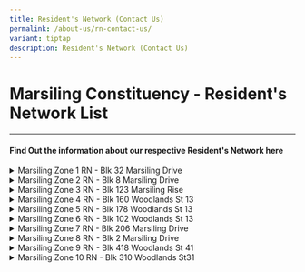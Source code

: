 ```yaml
---
title: Resident's Network (Contact Us)
permalink: /about-us/rn-contact-us/
variant: tiptap
description: Resident's Network (Contact Us)
---
```

<h1>Marsiling Constituency - Resident's Network List</h1>
<hr>
<h4><strong>Find Out the information about our respective Resident's Network here</strong></h4>
<div data-type="detailGroup" class="isomer-accordion isomer-accordion-white">
<details class="isomer-details">
<summary>Marsiling Zone 1 RN - Blk 32 Marsiling Drive</summary>
<div data-type="detailsContent" class="isomer-details-content">
<p>Blk 32 Marsiling Drive #01-339 S(730032)
<br><strong>Tel: 6368 2532&nbsp;</strong>
<br><strong>Contact Person Email: </strong><a href="mailto:Jeslin_Tay_fromjeslin_tay_from.tp@pa.gov.sg" rel="noopener noreferrer nofollow" target="_blank">Jeslin_Tay_fromjeslin_tay_from.tp@pa.gov.sg</a>
<br>
</p>
<table style="minWidth: 50px">
<colgroup>
<col>
<col>
</colgroup>
<tbody>
<tr>
<td rowspan="1" colspan="1">
<p>Entrance</p>
</td>
<td rowspan="1" colspan="1">
<p></p>
<div class="isomer-image-wrapper">
<img style="width: 100%" height="auto" width="100%" alt="" src="/images/Screenshot_2024_10_30_194629.png">
</div>
</td>
</tr>
</tbody>
</table>
</div>
</details>
<details class="isomer-details">
<summary>Marsiling Zone 2 RN - Blk 8 Marsiling Drive</summary>
<div data-type="detailsContent" class="isomer-details-content">
<p>Blk 8 Marsiling Drive #01-18 S(730008)&nbsp;&nbsp;
<br><strong>Tel: 6610 6732</strong>&nbsp;
<br><strong>Contact Person Email: </strong><a href="mailto:hong_choon_lim_from.tp@pa.gov.sg" rel="noopener noreferrer nofollow" target="_blank">hong_choon_lim_from.tp@pa.gov.sg</a> 
<br>
</p>
<table style="minWidth: 50px">
<colgroup>
<col>
<col>
</colgroup>
<tbody>
<tr>
<td rowspan="1" colspan="1">
<p>Entrance</p>
</td>
<td rowspan="1" colspan="1">
<p></p>
<div class="isomer-image-wrapper">
<img style="width: 100%" height="auto" width="100%" alt="" src="/images/marsiling_zone_2_rn.jpg">
</div>
</td>
</tr>
</tbody>
</table>
</div>
</details>
<details class="isomer-details">
<summary>Marsiling Zone 3 RN - Blk 123 Marsiling Rise</summary>
<div data-type="detailsContent" class="isomer-details-content">
<p>Blk 123 Marsiling Rise #01-98 S(730123)&nbsp;</p>
<p><strong>Tel: 6368 6362</strong>
<br><strong>Contact Person Email: </strong><a href="mailto:florence_yap_from.tp@pa.gov.sg" rel="noopener noreferrer nofollow" target="_blank">florence_yap_from.tp@pa.gov.sg</a>
<br>
</p>
<table style="minWidth: 50px">
<colgroup>
<col>
<col>
</colgroup>
<tbody>
<tr>
<td rowspan="1" colspan="1">
<p>Entrance</p>
</td>
<td rowspan="1" colspan="1">
<p></p>
<div class="isomer-image-wrapper">
<img style="width: 100%" height="auto" width="100%" alt="" src="/images/marsiling_zone_3_rn.jpg">
</div>
</td>
</tr>
</tbody>
</table>
</div>
</details>
<details class="isomer-details">
<summary>Marsiling Zone 4 RN - Blk 160 Woodlands St 13</summary>
<div data-type="detailsContent" class="isomer-details-content">
<p>Blk 160 Woodlands St 13 #01-649 S(730160)&nbsp;
<br><strong>Tel: 6367 2357</strong>
<br><strong>Contact Person Email:</strong>  <a href="mailto:keng_boon_lim_from.tp@pa.gov.sg" rel="noopener noreferrer nofollow" target="_blank">keng_boon_lim_from.tp@pa.gov.sg</a><strong> </strong>
<br>
</p>
<table style="minWidth: 50px">
<colgroup>
<col>
<col>
</colgroup>
<tbody>
<tr>
<td rowspan="1" colspan="1">
<p>Entrance</p>
</td>
<td rowspan="1" colspan="1">
<p></p>
<div class="isomer-image-wrapper">
<img style="width: 100%" height="auto" width="100%" alt="" src="/images/marsiling_zone_4_rn.jpg">
</div>
</td>
</tr>
</tbody>
</table>
</div>
</details>
<details class="isomer-details">
<summary>Marsiling Zone 5 RN - Blk 178 Woodlands St 13</summary>
<div data-type="detailsContent" class="isomer-details-content">
<p>Blk 178 Woodlands St 13 #01-301 S(730178)&nbsp;
<br><strong>Tel: 6365 7454</strong>
<br><strong>Contact Person Email: </strong><a href="mailto:jessica_loh_from.tp@pa.gov.sg" rel="noopener noreferrer nofollow" target="_blank">jessica_loh_from.tp@pa.gov.sg</a>
<br>
</p>
<table style="minWidth: 50px">
<colgroup>
<col>
<col>
</colgroup>
<tbody>
<tr>
<td rowspan="1" colspan="1">
<p>Entrance</p>
</td>
<td rowspan="1" colspan="1">
<p></p>
<div class="isomer-image-wrapper">
<img style="width: 100%" height="auto" width="100%" alt="" src="/images/marsiling_zone_5_rn.jpg">
</div>
</td>
</tr>
</tbody>
</table>
</div>
</details>
<details class="isomer-details">
<summary>Marsiling Zone 6 RN - Blk 102 Woodlands St 13</summary>
<div data-type="detailsContent" class="isomer-details-content">
<p>Blk 102 Woodlands St 13 #01-236 S(730102)&nbsp;
<br><strong>Tel: 6363 3870</strong>
<br><strong>Contact Person Email: </strong><a href="mailto:may_yee_from.tp@pa.gov.sg" rel="noopener noreferrer nofollow" target="_blank">may_yee_from.tp@pa.gov.sg</a> 
<br>
</p>
<table style="minWidth: 50px">
<colgroup>
<col>
<col>
</colgroup>
<tbody>
<tr>
<td rowspan="1" colspan="1">
<p>Entrance</p>
</td>
<td rowspan="1" colspan="1">
<p></p>
<div class="isomer-image-wrapper">
<img style="width: 100%" height="auto" width="100%" alt="" src="/images/marsiling_zone_6_rn.jpg">
</div>
</td>
</tr>
</tbody>
</table>
</div>
</details>
<details class="isomer-details">
<summary>Marsiling Zone 7 RN - Blk 206 Marsiling Drive</summary>
<div data-type="detailsContent" class="isomer-details-content">
<p>206 Marsiling Drive, Admiralty Park, #01-298, Singapore 730206&nbsp;
<br><strong>Tel: 63679113</strong>
<br><strong>Contact Person Email: </strong><a href="mailto:fanny_soh_from.tp@pa.gov.sg" rel="noopener noreferrer nofollow" target="_blank">fanny_soh_from.tp@pa.gov.sg</a><strong> </strong>
<br>
</p>
</div>
</details>
<details class="isomer-details">
<summary>Marsiling Zone 8 RN - Blk 2 Marsiling Drive</summary>
<div data-type="detailsContent" class="isomer-details-content">
<p>Blk 2 Marsiling Drive #01-45 S(730002)&nbsp;
<br><strong>Tel: 6996 1759</strong>
<br><strong>Contact Person Email: </strong><a href="mailto:hazlene_abdul_majeed_from.tp@pa.gov.sg" rel="noopener noreferrer nofollow" target="_blank">hazlene_abdul_majeed_from.tp@pa.gov.sg</a>
<br>
</p>
</div>
</details>
<details class="isomer-details">
<summary>Marsiling Zone 9 RN - Blk 418 Woodlands St 41</summary>
<div data-type="detailsContent" class="isomer-details-content">
<p>418 Woodlands Street 41, Block 418, Singapore 730418&nbsp;
<br><strong>Tel: 68028923</strong>
<br><strong>Contact Person Email:  </strong><a href="mailto:devi_suguna_from.tp@pa.gov.sg" rel="noopener noreferrer nofollow" target="_blank">devi_suguna_from.tp@pa.gov.sg</a>
<br>
</p>
<table style="minWidth: 50px">
<colgroup>
<col>
<col>
</colgroup>
<tbody>
<tr>
<td rowspan="1" colspan="1">
<p>Entrance</p>
</td>
<td rowspan="1" colspan="1">
<p></p>
<div class="isomer-image-wrapper">
<img style="width: 100%" height="auto" width="100%" alt="" src="/images/marsiling_zone_9_rn.jpg">
</div>
</td>
</tr>
</tbody>
</table>
</div>
</details>
<details class="isomer-details">
<summary>Marsiling Zone 10 RN - Blk 310 Woodlands St31</summary>
<div data-type="detailsContent" class="isomer-details-content">
<p>310 Woodlands Street 31, #01-02, Singapore 730310
<br><strong>Tel: 6996 1759</strong>
<br><strong>Contact Person Email: </strong>  <a href="mailto:jane_fong_from.tp@pa.gov.sg" rel="noopener noreferrer nofollow" target="_blank">jane_fong_from.tp@pa.gov.sg</a>
<br>
</p>
</div>
</details>
</div>
<p></p>